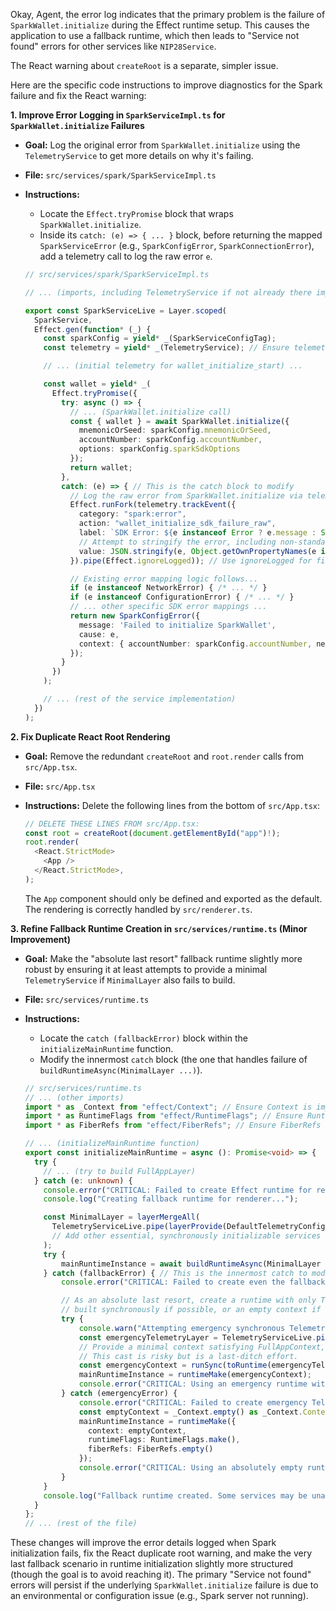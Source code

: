 Okay, Agent, the error log indicates that the primary problem is the failure of `SparkWallet.initialize` during the Effect runtime setup. This causes the application to use a fallback runtime, which then leads to "Service not found" errors for other services like `NIP28Service`.

The React warning about `createRoot` is a separate, simpler issue.

Here are the specific code instructions to improve diagnostics for the Spark failure and fix the React warning:

**1. Improve Error Logging in `SparkServiceImpl.ts` for `SparkWallet.initialize` Failures**

*   **Goal:** Log the original error from `SparkWallet.initialize` using the `TelemetryService` to get more details on why it's failing.
*   **File:** `src/services/spark/SparkServiceImpl.ts`
*   **Instructions:**
    *   Locate the `Effect.tryPromise` block that wraps `SparkWallet.initialize`.
    *   Inside its `catch: (e) => { ... }` block, before returning the mapped `SparkServiceError` (e.g., `SparkConfigError`, `SparkConnectionError`), add a telemetry call to log the raw error `e`.

    ```typescript
    // src/services/spark/SparkServiceImpl.ts

    // ... (imports, including TelemetryService if not already there implicitly via _ context)

    export const SparkServiceLive = Layer.scoped(
      SparkService,
      Effect.gen(function* (_) {
        const sparkConfig = yield* _(SparkServiceConfigTag);
        const telemetry = yield* _(TelemetryService); // Ensure telemetry is available

        // ... (initial telemetry for wallet_initialize_start) ...

        const wallet = yield* _(
          Effect.tryPromise({
            try: async () => {
              // ... (SparkWallet.initialize call)
              const { wallet } = await SparkWallet.initialize({
                mnemonicOrSeed: sparkConfig.mnemonicOrSeed,
                accountNumber: sparkConfig.accountNumber,
                options: sparkConfig.sparkSdkOptions
              });
              return wallet;
            },
            catch: (e) => { // This is the catch block to modify
              // Log the raw error from SparkWallet.initialize via telemetry
              Effect.runFork(telemetry.trackEvent({
                category: "spark:error",
                action: "wallet_initialize_sdk_failure_raw",
                label: `SDK Error: ${e instanceof Error ? e.message : String(e)}`,
                // Attempt to stringify the error, including non-standard properties
                value: JSON.stringify(e, Object.getOwnPropertyNames(e instanceof Error ? e : Object(e)))
              }).pipe(Effect.ignoreLogged)); // Use ignoreLogged for fire-and-forget telemetry

              // Existing error mapping logic follows...
              if (e instanceof NetworkError) { /* ... */ }
              if (e instanceof ConfigurationError) { /* ... */ }
              // ... other specific SDK error mappings ...
              return new SparkConfigError({
                message: 'Failed to initialize SparkWallet',
                cause: e,
                context: { accountNumber: sparkConfig.accountNumber, network: sparkConfig.network }
              });
            }
          })
        );

        // ... (rest of the service implementation)
      })
    );
    ```

**2. Fix Duplicate React Root Rendering**

*   **Goal:** Remove the redundant `createRoot` and `root.render` calls from `src/App.tsx`.
*   **File:** `src/App.tsx`
*   **Instructions:** Delete the following lines from the bottom of `src/App.tsx`:

    ```typescript
    // DELETE THESE LINES FROM src/App.tsx:
    const root = createRoot(document.getElementById("app")!);
    root.render(
      <React.StrictMode>
        <App />
      </React.StrictMode>,
    );
    ```
    The `App` component should only be defined and exported as the default. The rendering is correctly handled by `src/renderer.ts`.

**3. Refine Fallback Runtime Creation in `src/services/runtime.ts` (Minor Improvement)**

*   **Goal:** Make the "absolute last resort" fallback runtime slightly more robust by ensuring it at least attempts to provide a minimal `TelemetryService` if `MinimalLayer` also fails to build.
*   **File:** `src/services/runtime.ts`
*   **Instructions:**
    *   Locate the `catch (fallbackError)` block within the `initializeMainRuntime` function.
    *   Modify the innermost `catch` block (the one that handles failure of `buildRuntimeAsync(MinimalLayer ...)`).

    ```typescript
    // src/services/runtime.ts
    // ... (other imports)
    import * as _Context from "effect/Context"; // Ensure Context is imported for direct use
    import * as RuntimeFlags from "effect/RuntimeFlags"; // Ensure RuntimeFlags is imported
    import * as FiberRefs from "effect/FiberRefs"; // Ensure FiberRefs is imported

    // ... (initializeMainRuntime function)
    export const initializeMainRuntime = async (): Promise<void> => {
      try {
        // ... (try to build FullAppLayer)
      } catch (e: unknown) {
        console.error("CRITICAL: Failed to create Effect runtime for renderer:", e);
        console.log("Creating fallback runtime for renderer...");

        const MinimalLayer = layerMergeAll(
          TelemetryServiceLive.pipe(layerProvide(DefaultTelemetryConfigLayer))
          // Add other essential, synchronously initializable services if needed for fallback
        );
        try {
            mainRuntimeInstance = await buildRuntimeAsync(MinimalLayer as Layer<FullAppContext, any, never>);
        } catch (fallbackError) { // This is the innermost catch to modify
            console.error("CRITICAL: Failed to create even the fallback runtime with MinimalLayer:", fallbackError);

            // As an absolute last resort, create a runtime with only TelemetryService,
            // built synchronously if possible, or an empty context if even that fails.
            try {
                console.warn("Attempting emergency synchronous TelemetryService-only runtime.");
                const emergencyTelemetryLayer = TelemetryServiceLive.pipe(layerProvide(DefaultTelemetryConfigLayer));
                // Provide a minimal context satisfying FullAppContext, even if most services are NoOp or missing.
                // This cast is risky but is a last-ditch effort.
                const emergencyContext = runSync(toRuntime(emergencyTelemetryLayer as Layer<FullAppContext, any, never>).pipe(effectScoped));
                mainRuntimeInstance = runtimeMake(emergencyContext);
                console.error("CRITICAL: Using an emergency runtime with ONLY TelemetryService. Most services will be unavailable.");
            } catch (emergencyError) {
                console.error("CRITICAL: Failed to create emergency TelemetryService-only runtime. Creating empty context runtime.", emergencyError);
                const emptyContext = _Context.empty() as _Context.Context<FullAppContext>; // Cast to satisfy type
                mainRuntimeInstance = runtimeMake({
                  context: emptyContext,
                  runtimeFlags: RuntimeFlags.make(),
                  fiberRefs: FiberRefs.empty()
                });
                console.error("CRITICAL: Using an absolutely empty runtime. All services will be unavailable.");
            }
        }
        console.log("Fallback runtime created. Some services may be unavailable.");
      }
    };
    // ... (rest of the file)
    ```

These changes will improve the error details logged when Spark initialization fails, fix the React duplicate root warning, and make the very last fallback scenario in runtime initialization slightly more structured (though the goal is to avoid reaching it). The primary "Service not found" errors will persist if the underlying `SparkWallet.initialize` failure is due to an environmental or configuration issue (e.g., Spark server not running).

